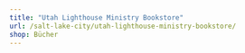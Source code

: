 ```yaml
---
title: "Utah Lighthouse Ministry Bookstore"
url: /salt-lake-city/utah-lighthouse-ministry-bookstore/
shop: Bücher
---
```

